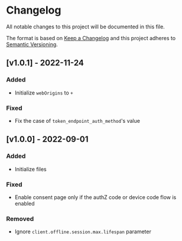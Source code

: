# Changelog

All notable changes to this project will be documented in this file.

The format is based on [Keep a Changelog](https://keepachangelog.com/en/1.0.0/)
and this project adheres to [Semantic Versioning](https://semver.org/spec/v2.0.0.html).

## [v1.0.1] - 2022-11-24

### Added

- Initialize `webOrigins` to `+`

### Fixed

- Fix the case of `token_endpoint_auth_method`'s value

## [v1.0.0] - 2022-09-01

### Added

- Initialize files

### Fixed

- Enable consent page only if the authZ code or device code flow is enabled

### Removed

- Ignore `client.offline.session.max.lifespan` parameter
